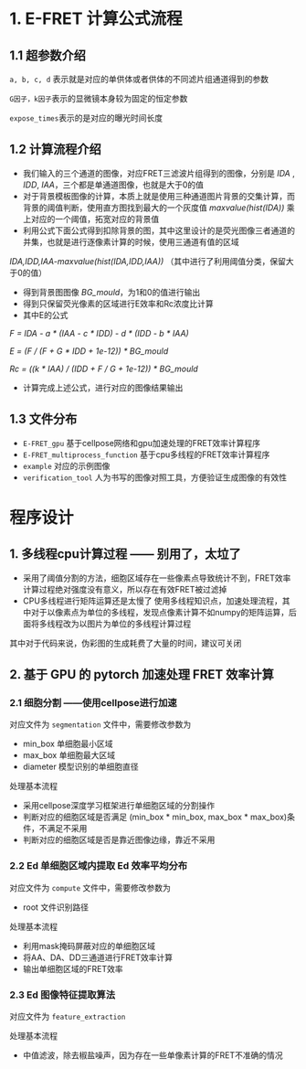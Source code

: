 # 1. E-FRET 计算公式流程
## 1.1 超参数介绍
`a, b, c, d` 表示就是对应的单供体或者供体的不同滤片组通道得到的参数

`G因子，k因子`表示的显微镜本身较为固定的恒定参数

`expose_times`表示的是对应的曝光时间长度


## 1.2 计算流程介绍
* 我们输入的三个通道的图像，对应FRET三滤波片组得到的图像，分别是 
_IDA_ , _IDD_, _IAA_，三个都是单通道图像，也就是大于0的值
* 对于背景模板图像的计算，本质上就是使用三种通道图片背景的交集计算，而背景的阈值判断，使用直方图找到最大的一个灰度值 _maxvalue(hist(IDA))_ 乘上对应的一个阈值，拓宽对应的背景值
* 利用公式下面公式得到扣除背景的图，其中这里设计的是荧光图像三者通道的并集，也就是进行逐像素计算的时候，使用三通道有值的区域

_IDA,IDD,IAA-maxvalue(hist(IDA,IDD,IAA))_ （其中进行了利用阈值分类，保留大于0的值）

* 得到背景图图像 _BG_mould_，为1和0的值进行输出
* 得到只保留荧光像素的区域进行E效率和Rc浓度比计算
* 其中E的公式

_F = IDA - a * (IAA - c * IDD) - d * (IDD - b * IAA)_

_E = (F / (F + G * IDD + 1e-12)) * BG_mould_

_Rc = ((k * IAA) / (IDD + F / G + 1e-12)) * BG_mould_

* 计算完成上述公式，进行对应的图像结果输出
## 1.3 文件分布
+ `E-FRET_gpu` 基于cellpose网络和gpu加速处理的FRET效率计算程序
+ `E-FRET_multiprocess_function` 基于cpu多线程的FRET效率计算程序
+ `example` 对应的示例图像
+ `verification_tool` 人为书写的图像对照工具，方便验证生成图像的有效性


# 程序设计
## 1. 多线程cpu计算过程 —— 别用了，太垃了
+ 采用了阈值分割的方法，细胞区域存在一些像素点导致统计不到，FRET效率计算过程绝对强度没有意义，所以存在有效FRET被过滤掉
+ CPU多线程进行矩阵运算还是太慢了
使用多线程知识点，加速处理流程，其中对于以像素点为单位的多线程，发现点像素计算不如numpy的矩阵运算，后面将多线程改为以图片为单位的多线程计算过程

其中对于代码来说，伪彩图的生成耗费了大量的时间，建议可关闭

## 2. 基于 GPU 的 pytorch 加速处理 FRET 效率计算
### 2.1 细胞分割 ——使用cellpose进行加速
对应文件为 `segmentation` 文件中，需要修改参数为
+ min_box 单细胞最小区域
+ max_box 单细胞最大区域
+ diameter 模型识别的单细胞直径

处理基本流程
+ 采用cellpose深度学习框架进行单细胞区域的分割操作
+ 判断对应的细胞区域是否满足 (min_box * min_box, max_box * max_box)条件，不满足不采用
+ 判断对应的细胞区域是否是靠近图像边缘，靠近不采用

### 2.2 Ed 单细胞区域内提取 Ed 效率平均分布
对应文件为 `compute` 文件中，需要修改参数为
+ root 文件识别路径

处理基本流程
+ 利用mask掩码屏蔽对应的单细胞区域
+ 将AA、DA、DD三通道进行FRET效率计算
+ 输出单细胞区域的FRET效率
### 2.3 Ed 图像特征提取算法
对应文件为 `feature_extraction` 

处理基本流程
+ 中值滤波，除去椒盐噪声，因为存在一些单像素计算的FRET不准确的情况